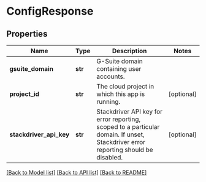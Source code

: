 # ConfigResponse

## Properties
Name | Type | Description | Notes
------------ | ------------- | ------------- | -------------
**gsuite_domain** | **str** | G-Suite domain containing user accounts. | 
**project_id** | **str** | The cloud project in which this app is running. | [optional] 
**stackdriver_api_key** | **str** | Stackdriver API key for error reporting, scoped to a particular domain. If unset, Stackdriver error reporting should be disabled.  | [optional] 

[[Back to Model list]](../README.md#documentation-for-models) [[Back to API list]](../README.md#documentation-for-api-endpoints) [[Back to README]](../README.md)


